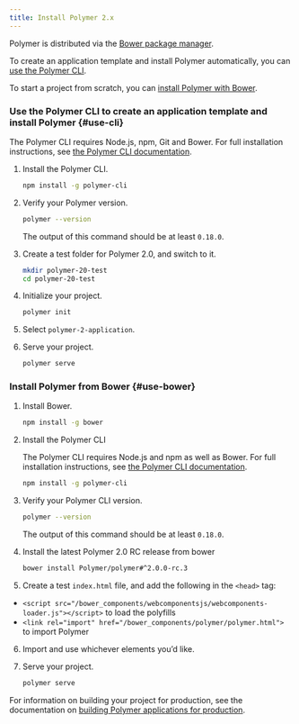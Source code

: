 ```yaml
---
title: Install Polymer 2.x
---
```


<!-- toc -->

Polymer is distributed via the [Bower package manager](https://bower.io/).

To create an application template and install Polymer automatically, you can [use the Polymer CLI](#use-cli).

To start a project from scratch, you can [install Polymer with Bower](#use-bower).

### Use the Polymer CLI to create an application template and install Polymer {#use-cli}

The Polymer CLI requires Node.js, npm, Git and Bower. For full installation instructions, see [the Polymer CLI documentation](../docs/tools/polymer-cli.md).

1. Install the Polymer CLI.

    ```bash
    npm install -g polymer-cli
    ```

2. Verify your Polymer version.

    ```bash
    polymer --version
    ```

    The output of this command should be at least `0.18.0`.

3. Create a test folder for Polymer 2.0, and switch to it.

    ```bash
    mkdir polymer-20-test
    cd polymer-20-test
    ```

4. Initialize your project.

    ```bash
    polymer init
    ```

5. Select `polymer-2-application`.

6. Serve your project.

    ```bash
    polymer serve
    ```

### Install Polymer from Bower {#use-bower}

1. Install Bower.

    ```bash
    npm install -g bower
    ```

2. Install the Polymer CLI

    The Polymer CLI requires Node.js and npm as well as Bower. For full installation instructions, see [the Polymer CLI documentation](tools/polymer-cli).

    ```bash
    npm install -g polymer-cli
    ```

3. Verify your Polymer CLI version.

    ```bash
    polymer --version
    ```

    The output of this command should be at least `0.18.0`.

4. Install the latest Polymer 2.0 RC release from bower

    ```bash
    bower install Polymer/polymer#^2.0.0-rc.3
    ```

5. Create a test `index.html` file, and add the following in the `<head>` tag:
  - `<script src="/bower_components/webcomponentsjs/webcomponents-loader.js"></script>` to
  load the polyfills
  - `<link rel="import" href="/bower_components/polymer/polymer.html">` to
  import Polymer

6. Import and use whichever elements you’d like.

7. Serve your project.

    ```bash
    polymer serve
    ```

For information on building your project for production, see the documentation on [building Polymer applications for production](../toolbox/build-for-production).

